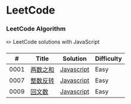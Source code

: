 LeetCode
========

### LeetCode Algorithm

✏️  LeetCode solutions with JavaScript

| # | Title | Solution | Difficulty |
|---| ----- | -------- | ---------- |
|0001|[两数之和](https://leetcode-cn.com/problems/two-sum/) | [Javascript](./easy/array/【0001】两数之和.js)|Easy|
|0007|[整数反转](https://leetcode-cn.com/problems/reverse-integer/) | [Javascript](./easy/math/【0007】整数反转.js)|Easy|
|0009|[回文数](https://leetcode-cn.com/problems/palindrome-number/) | [Javascript](./easy/math/【0009】回文数.js)|Easy|